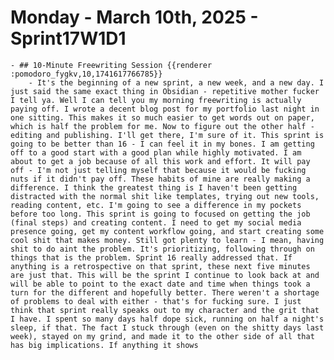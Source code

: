 # Monday - March 10th, 2025 - Sprint17W1D1
	- ## 10-Minute Freewriting Session {{renderer :pomodoro_fygkv,10,1741617766785}}
		- It's the beginning of a new sprint, a new week, and a new day. I just said the same exact thing in Obsidian - repetitive mother fucker I tell ya. Well I can tell you my morning freewriting is actually paying off. I wrote a decent blog post for my portfolio last night in one sitting. This makes it so much easier to get words out on paper, which is half the problem for me. Now to figure out the other half - editing and publishing. I'll get there, I'm sure of it. This sprint is going to be better than 16 - I can feel it in my bones. I am getting off to a good start with a good plan while highly motivated. I am about to get a job because of all this work and effort. It will pay off - I'm not just telling myself that because it would be fucking nuts if it didn't pay off. These habits of mine are really making a difference. I think the greatest thing is I haven't been getting distracted with the normal shit like templates, trying out new tools, reading content, etc. I'm going to see a difference in my pockets before too long. This sprint is going to focused on getting the job (final steps) and creating content. I need to get my social media presence going, get my content workflow going, and start creating some cool shit that makes money. Still got plenty to learn - I mean, having shit to do aint the problem. It's prioritizing, following through on things that is the problem. Sprint 16 really addressed that. If anything is a retrospective on that sprint, these next five minutes are just that. This will be the sprint I continue to look back at and will be able to point to the exact date and time when things took a turn for the different and hopefully better. There weren't a shortage of problems to deal with either - that's for fucking sure. I just think that sprint really speaks out to my character and the grit that I have. I spent so many days half dope sick, running on half a night's sleep, if that. The fact I stuck through (even on the shitty days last week), stayed on my grind, and made it to the other side of all that has big implications. If anything it shows